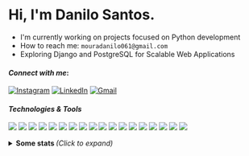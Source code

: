 # Hi, I'm Danilo Santos.

-  I'm currently working on projects focused on Python development  
-  How to reach me:  `mouradanilo061@gmail.com`
-  Exploring Django and PostgreSQL for Scalable Web Applications

  
#### <i>Connect with me</i>: 
[![Instagram](https://img.shields.io/badge/Instagram-%23000000.svg?style=for-the-badge&logo=instagram&logoColor=black&colorA=%23F9F6EE&colorB=%23FFFFFF)](https://instagram.com/danilosmoura_) 
[![LinkedIn](https://img.shields.io/badge/LinkedIn-%23000000.svg?style=for-the-badge&logo=linkedin&logoColor=black&colorA=%23F9F6EE&colorB=%23FFFFFF)](https://www.linkedin.com/in/danilo-santos-79008625b/) 
[![Gmail](https://img.shields.io/badge/Gmail-%23000000.svg?style=for-the-badge&logo=gmail&logoColor=black&colorA=%23F9F6EE&colorB=%23FFFFFF)](mailto:mouradanilo061@gmail.com)

<h4><i>Technologies & Tools</i></h4>
<p>
<img src="https://img.shields.io/badge/Python-%23000000.svg?style=for-the-badge&logo=python&logoColor=black&colorA=%23F9F6EE&colorB=%23FFFFFF" />
<img src="https://img.shields.io/badge/Django-%23000000.svg?style=for-the-badge&logo=django&logoColor=black&colorA=%23F9F6EE&colorB=%23FFFFFF" />
<img src="https://img.shields.io/badge/FastAPI-%23000000.svg?style=for-the-badge&logo=fastapi&logoColor=black&colorA=%23F9F6EE&colorB=%23FFFFFF" />
<img src="https://img.shields.io/badge/PostgreSQL-%23000000.svg?style=for-the-badge&logo=postgresql&logoColor=black&colorA=%23F9F6EE&colorB=%23FFFFFF" />
<img src="https://img.shields.io/badge/SQL_Server-%23000000.svg?style=for-the-badge&logo=microsoft-sql-server&logoColor=black&colorA=%23F9F6EE&colorB=%23FFFFFF" />
<img src="https://img.shields.io/badge/Redis-%23000000.svg?style=for-the-badge&logo=redis&logoColor=black&colorA=%23F9F6EE&colorB=%23FFFFFF" />
<img src="https://img.shields.io/badge/Docker-%23000000.svg?style=for-the-badge&logo=docker&logoColor=black&colorA=%23F9F6EE&colorB=%23FFFFFF" />
<img src="https://img.shields.io/badge/Git-%23000000.svg?style=for-the-badge&logo=git&logoColor=black&colorA=%23F9F6EE&colorB=%23FFFFFF" />
<img src="https://img.shields.io/badge/Selenium-%23000000.svg?style=for-the-badge&logo=selenium&logoColor=black&colorA=%23F9F6EE&colorB=%23FFFFFF" />
<img src="https://img.shields.io/badge/HTML5-%23000000.svg?style=for-the-badge&logo=html5&logoColor=black&colorA=%23F9F6EE&colorB=%23FFFFFF" />
<img src="https://img.shields.io/badge/CSS3-%23000000.svg?style=for-the-badge&logo=css3&logoColor=black&colorA=%23F9F6EE&colorB=%23FFFFFF" />
<img src="https://img.shields.io/badge/Jupyter-%23000000.svg?style=for-the-badge&logo=jupyter&logoColor=black&colorA=%23F9F6EE&colorB=%23FFFFFF" />
<img src="https://img.shields.io/badge/VS_Code-%23000000.svg?style=for-the-badge&logo=visual-studio-code&logoColor=black&colorA=%23F9F6EE&colorB=%23FFFFFF" />
<img src="https://img.shields.io/badge/PyCharm-%23000000.svg?style=for-the-badge&logo=pycharm&logoColor=black&colorA=%23F9F6EE&colorB=%23FFFFFF" />
<img src="https://img.shields.io/badge/NeoVim-%23000000.svg?style=for-the-badge&logo=neovim&logoColor=black&colorA=%23F9F6EE&colorB=%23FFFFFF" />
<img src="https://img.shields.io/badge/Bash-%23000000.svg?style=for-the-badge&logo=gnu-bash&logoColor=black&colorA=%23F9F6EE&colorB=%23FFFFFF" />
<img src="https://img.shields.io/badge/Linux-%23000000.svg?style=for-the-badge&logo=linux&logoColor=black&colorA=%23F9F6EE&colorB=%23FFFFFF" />
<img src="https://img.shields.io/badge/Ubuntu-%23000000.svg?style=for-the-badge&logo=ubuntu&logoColor=black&colorA=%23F9F6EE&colorB=%23FFFFFF" />
</p>
  

<details>
  <summary> <b> Some stats </b> <i>(Click to expand)</i> </summary>
  <br>
  
  <a href="https://github.com/anuraghazra/github-readme-stats">
    <img align="center" src="https://github-readme-stats.vercel.app/api?username=DaniDMoura&show_icons=true&count_private=true&theme=graywhite-purple&hide=issues" />
  </a>
  
---

  <p>
    <a href="https://github.com/ryo-ma/github-profile-trophy" align="center">
      <img align="center" src="https://github-profile-trophy.vercel.app/?theme=graywhite&margin-w=8&column=6&username=DaniDMoura" alt="Trophies" />
    </a>
  </p>
  
--- 

  <img src="https://github-readme-stats.vercel.app/api/top-langs/?username=DaniDMoura&layout=compact&langs_count=999&theme=graywhite" alt="Langs" />

---


</details>
